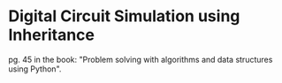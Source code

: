 # Digital Circuit Simulation using Inheritance

pg. 45 in the book: "Problem solving with algorithms and data structures using Python".